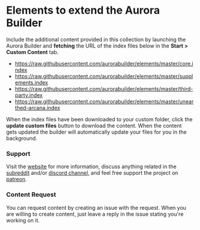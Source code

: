 # Elements to extend the Aurora Builder
Include the additional content provided in this collection by launching the Aurora Builder and **fetching** the URL of the index files below in the **Start > Custom Content** tab.

- https://raw.githubusercontent.com/aurorabuilder/elements/master/core.index
- https://raw.githubusercontent.com/aurorabuilder/elements/master/supplements.index
- https://raw.githubusercontent.com/aurorabuilder/elements/master/third-party.index
- https://raw.githubusercontent.com/aurorabuilder/elements/master/unearthed-arcana.index

When the index files have been downloaded to your custom folder, click the **update custom files** button to download the content. When the content gets updated the builder will automatically update your files for you in the background.


### Support
Visit the [website](http://www.dndbuilder.net "Aurora Builder Website") for more information, discuss anything related in the [subreddit](https://www.reddit.com/r/aurorabuilder "Aurora Builder Subreddit") and/or [discord channel](https://discord.gg/MmWvNFV), and feel free support the project on [patreon](https://www.patreon.com/aurorabuilder "Patreon page for Aurora Builder").


### Content Request
You can request content by creating an issue with the request. When you are willing to create content, just leave a reply in the issue stating you're working on it.
